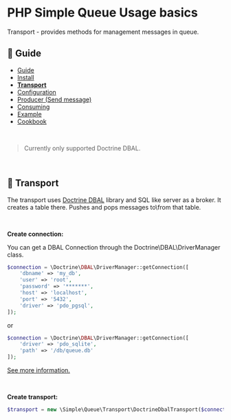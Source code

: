 PHP Simple Queue Usage basics
=============================

Transport - provides methods for management messages in queue.


## :book: Guide

* [Guide](./README.md)
* [Install](./install.md)
* **[Transport](./transport.md)**
* [Configuration](./configuration.md)
* [Producer (Send message)](./producer.md)
* [Consuming](./consuming.md)
* [Example](./example.md)
* [Cookbook](./cookbook.md)

<br>

> Currently only supported Doctrine DBAL.

<br>

## :page_facing_up: Transport

The transport uses [Doctrine DBAL](https://www.doctrine-project.org/projects/doctrine-dbal/en/latest/) library and SQL 
like server as a broker. It creates a table there. Pushes and pops messages to\from that table.

<br>

**Create connection:**

You can get a DBAL Connection through the Doctrine\DBAL\DriverManager class.

```php
$connection = \Doctrine\DBAL\DriverManager::getConnection([
    'dbname' => 'my_db',
    'user' => 'root',
    'password' => '*******',
    'host' => 'localhost',
    'port' => '5432',
    'driver' => 'pdo_pgsql',
]);
```

or

```php
$connection = \Doctrine\DBAL\DriverManager::getConnection([
    'driver' => 'pdo_sqlite',
    'path' => '/db/queue.db'
]);
```

[See more information.](https://www.doctrine-project.org/projects/doctrine-dbal/en/latest/reference/configuration.html)

<br>

**Create transport:**

```php
$transport = new \Simple\Queue\Transport\DoctrineDbalTransport($connection);
```

